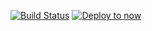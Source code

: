 [![Build Status](https://travis-ci.com/revskill10/next-template.svg?branch=master)](https://travis-ci.com/revskill10/next-template)
[![Deploy to now](https://deploy.now.sh/static/button.svg)](https://deploy.now.sh/?repo=https://github.com/revskill10/next-template)
